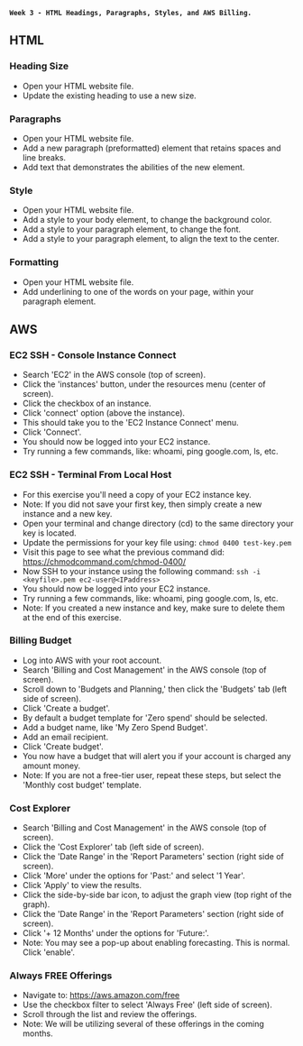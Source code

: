 **`Week 3 - HTML Headings, Paragraphs, Styles, and AWS Billing.`**

## HTML

### Heading Size
- Open your HTML website file.
- Update the existing heading to use a new size.

### Paragraphs
- Open your HTML website file.
- Add a new paragraph (preformatted) element that retains spaces and line breaks.
- Add text that demonstrates the abilities of the new element.

### Style
- Open your HTML website file.
- Add a style to your body element, to change the background color.
- Add a style to your paragraph element, to change the font.
- Add a style to your paragraph element, to align the text to the center.

### Formatting
- Open your HTML website file.
- Add underlining to one of the words on your page, within your paragraph element.


## AWS

### EC2 SSH - Console Instance Connect
- Search 'EC2' in the AWS console (top of screen).
- Click the 'instances' button, under the resources menu (center of screen).
- Click the checkbox of an instance.
- Click 'connect' option (above the instance).
- This should take you to the 'EC2 Instance Connect' menu.
- Click 'Connect'.
- You should now be logged into your EC2 instance.
- Try running a few commands, like: whoami, ping google.com, ls, etc.

### EC2 SSH - Terminal From Local Host
- For this exercise you'll need a copy of your EC2 instance key.
- Note: If you did not save your first key, then simply create a new instance and a new key.
- Open your terminal and change directory (cd) to the same directory your key is located.
- Update the permissions for your key file using: `chmod 0400 test-key.pem`
- Visit this page to see what the previous command did: https://chmodcommand.com/chmod-0400/
- Now SSH to your instance using the following command: `ssh -i <keyfile>.pem ec2-user@<IPaddress>`
- You should now be logged into your EC2 instance.
- Try running a few commands, like: whoami, ping google.com, ls, etc.
- Note: If you created a new instance and key, make sure to delete them at the end of this exercise.

### Billing Budget
- Log into AWS with your root account.
- Search 'Billing and Cost Management' in the AWS console (top of screen).
- Scroll down to 'Budgets and Planning,' then click the 'Budgets' tab (left side of screen).
- Click 'Create a budget'.
- By default a budget template for 'Zero spend' should be selected.
- Add a budget name, like 'My Zero Spend Budget'.
- Add an email recipient.
- Click 'Create budget'.
- You now have a budget that will alert you if your account is charged any amount money.
- Note: If you are not a free-tier user, repeat these steps, but select the 'Monthly cost budget' template.

### Cost Explorer
- Search 'Billing and Cost Management' in the AWS console (top of screen).
- Click the 'Cost Explorer' tab (left side of screen).
- Click the 'Date Range' in the 'Report Parameters' section (right side of screen).
- Click 'More' under the options for 'Past:' and select '1 Year'.
- Click 'Apply' to view the results.
- Click the side-by-side bar icon, to adjust the graph view (top right of the graph).
- Click the 'Date Range' in the 'Report Parameters' section (right side of screen).
- Click '+ 12 Months' under the options for 'Future:'.
- Note: You may see a pop-up about enabling forecasting. This is normal. Click 'enable'.

### Always FREE Offerings
- Navigate to: https://aws.amazon.com/free
- Use the checkbox filter to select 'Always Free' (left side of screen).
- Scroll through the list and review the offerings.
- Note: We will be utilizing several of these offerings in the coming months.
